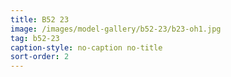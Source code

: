 ```yaml
---
title: B52 23
image: /images/model-gallery/b52-23/b23-oh1.jpg
tag: b52-23
caption-style: no-caption no-title
sort-order: 2
---
```

